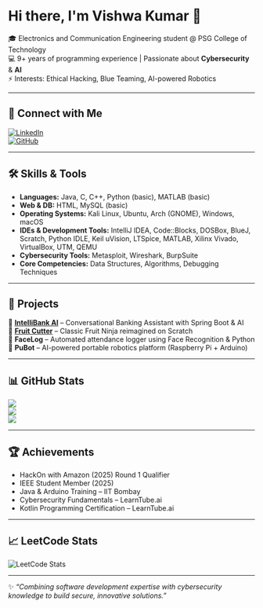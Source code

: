 # Hi there, I'm Vishwa Kumar 👋  

🎓 Electronics and Communication Engineering student @ PSG College of Technology  
💻 9+ years of programming experience | Passionate about **Cybersecurity** & **AI**  
⚡ Interests: Ethical Hacking, Blue Teaming, AI-powered Robotics

---

## 🔗 Connect with Me  
[![LinkedIn](https://img.shields.io/badge/LinkedIn-0077B5?style=for-the-badge&logo=linkedin&logoColor=white)](https://www.linkedin.com/in/vishwakumarv/)  
[![GitHub](https://img.shields.io/badge/GitHub-181717?style=for-the-badge&logo=github&logoColor=white)](https://github.com/vkumxr)  

---

## 🛠️ Skills & Tools  
- **Languages:** Java, C, C++, Python (basic), MATLAB (basic)  
- **Web & DB:** HTML, MySQL (basic)  
- **Operating Systems:** Kali Linux, Ubuntu, Arch (GNOME), Windows, macOS  
- **IDEs & Development Tools:** IntelliJ IDEA, Code::Blocks, DOSBox, BlueJ, Scratch, Python IDLE, Keil uVision, LTSpice, MATLAB, Xilinx Vivado, VirtualBox, UTM, QEMU  
- **Cybersecurity Tools:** Metasploit, Wireshark, BurpSuite  
- **Core Competencies:** Data Structures, Algorithms, Debugging Techniques  

---

## 🚀 Projects  
🔹 [**IntelliBank AI**](https://github.com/vkumxr/IntelliBank-AI-banking-assistant-java) – Conversational Banking Assistant with Spring Boot & AI  
🔹 [**Fruit Cutter**](https://scratch.mit.edu/projects/1197626235) – Classic Fruit Ninja reimagined on Scratch  
🔹 **FaceLog** – Automated attendance logger using Face Recognition & Python  
🔹 **PuBot** – AI-powered portable robotics platform (Raspberry Pi + Arduino)  

---

## 📊 GitHub Stats  
![](https://github-readme-stats.vercel.app/api?username=vkumxr&show_icons=true&theme=tokyonight)  
![](https://github-readme-stats.vercel.app/api/top-langs/?username=vkumxr&layout=compact&theme=tokyonight)  
![](https://github-readme-streak-stats.herokuapp.com/?user=vkumxr&theme=tokyonight)  

---

## 🏆 Achievements  
- HackOn with Amazon (2025) Round 1 Qualifier  
- IEEE Student Member (2025)  
- Java & Arduino Training – IIT Bombay  
- Cybersecurity Fundamentals – LearnTube.ai  
- Kotlin Programming Certification – LearnTube.ai  

---

## 📈 LeetCode Stats  
![LeetCode Stats](https://leetcard.jacoblin.cool/vkumxrr?theme=dark&font=Karma&ext=contest)  

---

✨ *“Combining software development expertise with cybersecurity knowledge to build secure, innovative solutions.”*  
